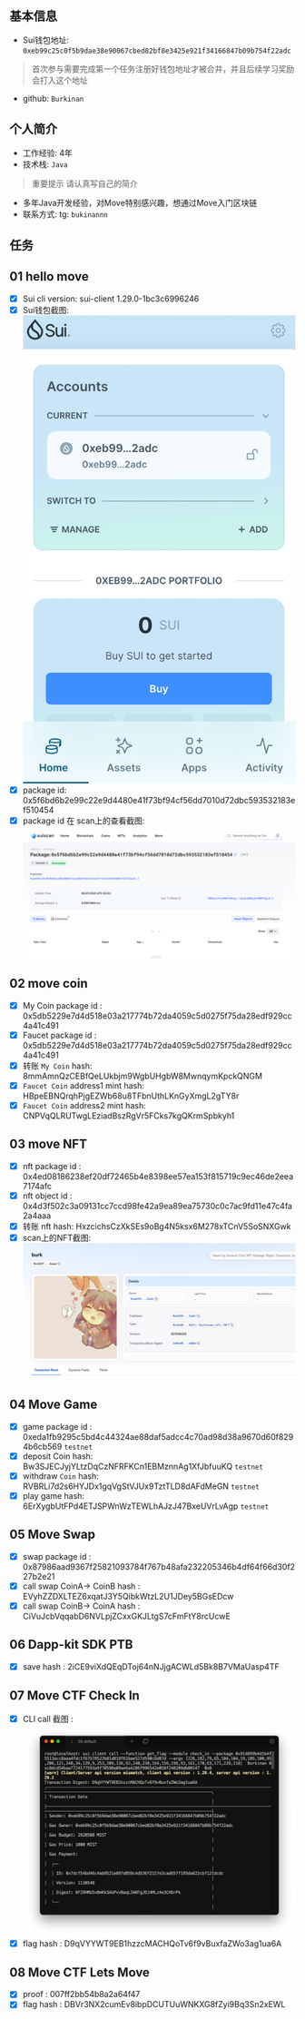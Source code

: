 ## 基本信息
- Sui钱包地址: `0xeb99c25c0f5b9dae38e90067cbed82bf8e3425e921f34166847b09b754f22adc`
> 首次参与需要完成第一个任务注册好钱包地址才被合并，并且后续学习奖励会打入这个地址
- github: `Burkinan`

## 个人简介
- 工作经验: 4年
- 技术栈: `Java`
> 重要提示 请认真写自己的简介
- 多年Java开发经验，对Move特别感兴趣，想通过Move入门区块链
- 联系方式: tg: `bukinannn` 

## 任务

##   01 hello move  
- [x] Sui cli version:  sui-client 1.29.0-1bc3c6996246
- [x] Sui钱包截图: ![Sui钱包截图](./notes/wallet.png)
- [x] package id: 0x5f6bd6b2e99c22e9d4480e41f73bf94cf56dd7010d72dbc593532183ef510454    
- [x] package id 在 scan上的查看截图:![Scan截图](./notes/1.png)

##   02 move coin
- [x] My Coin package id :  0x5db5229e7d4d518e03a217774b72da4059c5d0275f75da28edf929cc4a41c491
- [x] Faucet package id : 0x5db5229e7d4d518e03a217774b72da4059c5d0275f75da28edf929cc4a41c491
- [x] 转账 `My Coin` hash: 8mmAmnQzCEBfQeLUkbjm9WgbUHgbW8MwnqymKpckQNGM
- [x] `Faucet Coin` address1 mint hash: HBpeEBNQrqhPjgEZWb68u8TFbnUthLKnGyXmgL2gTY8r
- [x] `Faucet Coin` address2 mint hash: CNPVqQLRUTwgLEziadBszRgVr5FCks7kgQKrmSpbkyh1

##   03 move NFT
- [x] nft package id : 0x4ed08186238ef20df72465b4e8398ee57ea153f815719c9ec46de2eea7174afc
- [x] nft object id : 0x4d3f502c3a09131cc7ccd98fe42a9ea89ea75730c0c7ac9fd11e47c4fa2a4aaa
- [x] 转账 nft  hash: HxzcichsCzXkSEs9oBg4N5ksx6M278xTCnV5SoSNXGwk
- [x] scan上的NFT截图:![Scan截图](./notes/3.png)

##   04 Move Game
- [x] game package id :  0xeda1fb9295c5bd4c44324ae88daf5adcc4c70ad98d38a9670d60f8294b6cb569 `testnet`
- [x] deposit Coin hash: Bw3SJECJyjYLtzDqCzNFRFKCn1EBMznnAg1XfJbfuuKQ `testnet`
- [x] withdraw `Coin` hash:  RVBRLi7d2s6HYJDx1gqVgStVJUx9TztTLD8dAFdMeGN `testnet`
- [x] play game hash:  6ErXygbUtFPd4ETJSPWnWzTEWLhAJzJ47BxeUVrLvAgp `testnet`

##   05 Move Swap
- [x] swap package id : 0x87986aad9367f25821093784f767b48afa232205346b4df64f66d30f227b2e21
- [x] call swap CoinA-> CoinB  hash : EVyhZZDXLTEZ6xqatJ3Y5QibkWtzL2U1JDey5BGsEDcw
- [x] call swap CoinB-> CoinA  hash : CiVuJcbVqqabD6NVLpjZCxxGKJLtgS7cFmFtY8rcUcwE

##   06 Dapp-kit SDK PTB
- [x] save hash : 2iCE9viXdQEqDToj64nNJjgACWLd5Bk8B7VMaUasp4TF

##   07 Move CTF Check In
- [x] CLI call 截图 : ![截图](./notes/2.png)
- [x] flag hash : D9qVYYWT9EB1hzzcMACHQoTv6f9vBuxfaZWo3ag1ua6A

##   08 Move CTF Lets Move
- [x] proof :  007ff2bb54b8a2a64f47
- [x] flag hash : DBVr3NX2cumEv8ibpDCUTUuWNKXG8fZyi9Bq3Sn2xEWL
